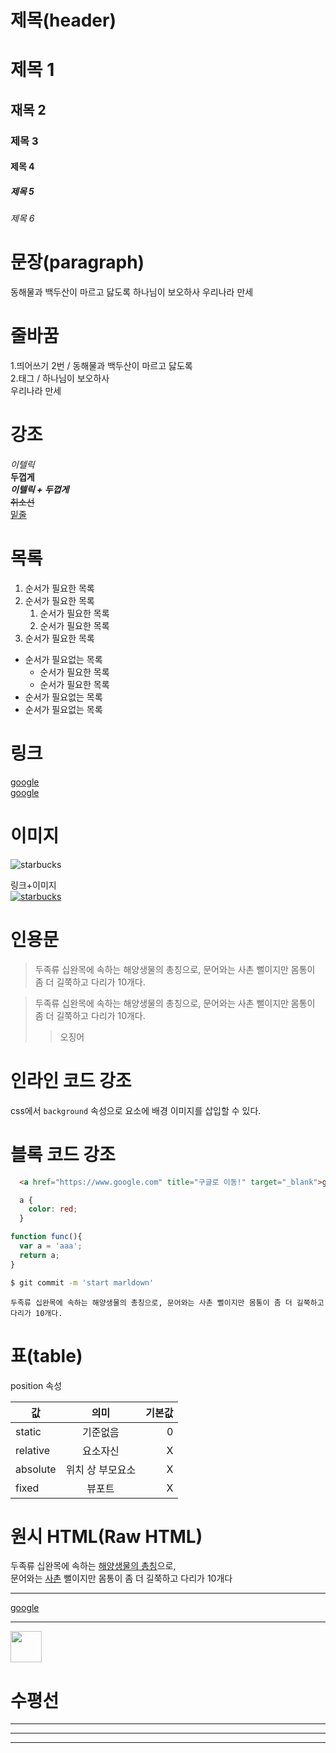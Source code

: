 # 제목(header)

# 제목 1
## 재목 2
### 제목 3
#### 제목 4
##### 제목 5
###### 제목 6

# 문장(paragraph)

동해물과 백두산이 마르고 닳도록
하나님이 보오하사 우리나라 만세

# 줄바꿈 

1.띄어쓰기 2번 / 동해물과 백두산이 마르고 닳도록  
2.태그 / 하나님이 보오하사 <br> 우리나라 만세

# 강조

_이텔릭_  
**두껍게**  
**_이텔릭 + 두껍게_**  
~~취소선~~  
<u>밑줄</u>

# 목록

1. 순서가 필요한 목록
1. 순서가 필요한 목록
    1. 순서가 필요한 목록
    1. 순서가 필요한 목록
1. 순서가 필요한 목록

- 순서가 필요없는 목록
  - 순서가 필요한 목록
  - 순서가 필요한 목록
- 순서가 필요없는 목록
- 순서가 필요없는 목록

# 링크

<a href="https://www.google.com" title="구글로 이동!" target="_blank">google</a>  
[google](https://www.google.com "구글로 이동!")

# 이미지

![starbucks](https://www.starbucks.co.kr/common/img/common/logo.png)


링크+이미지  
[![starbucks](https://www.starbucks.co.kr/common/img/common/logo.png)](https://www.starbucks.co.kr/index.do)

# 인용문

> 두족류 십완목에 속하는 해양생물의 총칭으로, 문어와는 사촌 뻘이지만 몸통이 좀 더 길쭉하고 다리가 10개다. 

> 두족류 십완목에 속하는 해양생물의 총칭으로, 문어와는 사촌 뻘이지만 몸통이 좀 더 길쭉하고 다리가 10개다. 
>>오징어

# 인라인 코드 강조

css에서 `background` 속성으로 요소에 배경 이미지를 삽입할 수 있다.

# 블록 코드 강조

```html
  <a href="https://www.google.com" title="구글로 이동!" target="_blank">google</a>  
```

```css
  a {
    color: red;
  }
```

```javascript
function func(){
  var a = 'aaa';
  return a;
}
```

```bash
$ git commit -m 'start marldown'
```

```plaintext
두족류 십완목에 속하는 해양생물의 총칭으로, 문어와는 사촌 뻘이지만 몸통이 좀 더 길쭉하고 다리가 10개다. 
```

# 표(table)

position 속성

값 | 의미 | 기본값
--|:--:|--:
static | 기준없음 | 0
relative | 요소자신 | X
absolute | 위치 상 부모요소 | X
fixed | 뷰포트 | X

# 원시 HTML(Raw HTML)

두족류 십완목에 속하는 <span style="text-decoration: underline;">해양생물의 총칭</span>으로, <br>문어와는 <u>사촌</u> 뻘이지만 몸통이 좀 더 길쭉하고 다리가 10개다
***
<a href="https://www.google.com" title="구글로 이동!" target="_blank">google</a> 
___
<img width="50" src="https://www.starbucks.co.kr/common/img/common/logo.png" alt="">

# 수평선

---
***
___